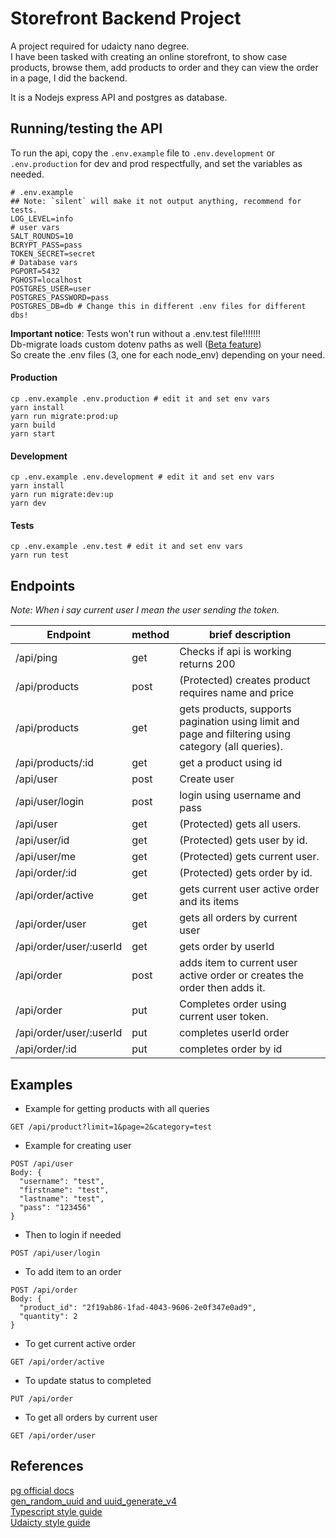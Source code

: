 # Storefront Backend Project

A project required for udaicty nano degree.  
I have been tasked with creating an online storefront, to show case products, browse them, add products to order and they can view the order
in a page, I did the backend.

It is a Nodejs express API and postgres as database.

## Running/testing the API

To run the api, copy the `.env.example` file to `.env.development` or `.env.production` for dev and prod respectfully, and set the variables as needed.

```.env
# .env.example
## Note: `silent` will make it not output anything, recommend for tests.
LOG_LEVEL=info
# user vars
SALT_ROUNDS=10
BCRYPT_PASS=pass
TOKEN_SECRET=secret
# Database vars
PGPORT=5432
PGHOST=localhost
POSTGRES_USER=user
POSTGRES_PASSWORD=pass
POSTGRES_DB=db # Change this in different .env files for different dbs!
```

**Important notice**: Tests won't run without a .env.test file!!!!!!!  
Db-migrate loads custom dotenv paths as well ([Beta feature](https://github.com/db-migrate/node-db-migrate/issues/517))  
So create the .env files (3, one for each node_env) depending on your need.

#### Production

```
cp .env.example .env.production # edit it and set env vars
yarn install
yarn run migrate:prod:up
yarn build
yarn start
```

#### Development

```
cp .env.example .env.development # edit it and set env vars
yarn install
yarn run migrate:dev:up
yarn dev
```

#### Tests

```
cp .env.example .env.test # edit it and set env vars
yarn run test
```

## Endpoints

_Note: When i say current user I mean the user sending the token._

| Endpoint                | method | brief description                                                                                   |
| ----------------------- | ------ | --------------------------------------------------------------------------------------------------- |
| /api/ping               | get    | Checks if api is working returns 200                                                                |
| /api/products           | post   | (Protected) creates product requires name and price                                                 |
| /api/products           | get    | gets products, supports pagination using limit and page and filtering using category (all queries). |
| /api/products/:id       | get    | get a product using id                                                                              |
| /api/user               | post   | Create user                                                                                         |
| /api/user/login         | post   | login using username and pass                                                                       |
| /api/user               | get    | (Protected) gets all users.                                                                         |
| /api/user/id            | get    | (Protected) gets user by id.                                                                        |
| /api/user/me            | get    | (Protected) gets current user.                                                                      |
| /api/order/:id          | get    | (Protected) gets order by id.                                                                       |
| /api/order/active       | get    | gets current user active order and its items                                                        |
| /api/order/user         | get    | gets all orders by current user                                                                     |
| /api/order/user/:userId | get    | gets order by userId                                                                                |
| /api/order              | post   | adds item to current user active order or creates the order then adds it.                           |
| /api/order              | put    | Completes order using current user token.                                                           |
| /api/order/user/:userId | put    | completes userId order                                                                              |
| /api/order/:id          | put    | completes order by id                                                                               |

## Examples

- Example for getting products with all queries

```get /api/product
GET /api/product?limit=1&page=2&category=test
```

- Example for creating user

```
POST /api/user
Body: {
  "username": "test",
  "firstname": "test",
  "lastname": "test",
  "pass": "123456"
}
```

- Then to login if needed

```
POST /api/user/login
```

- To add item to an order

```
POST /api/order
Body: {
  "product_id": "2f19ab86-1fad-4043-9606-2e0f347e0ad9",
  "quantity": 2
}
```

- To get current active order

```
GET /api/order/active
```

- To update status to completed

```
PUT /api/order
```

- To get all orders by current user

```
GET /api/order/user
```

## References

[pg official docs](https://node-postgres.com/features/connecting)  
[gen_random_uuid and uuid_generate_v4](https://dba.stackexchange.com/questions/205902/postgresql-two-different-ways-to-generate-a-uuid-gen-random-uuid-vs-uuid-genera)  
[Typescript style guide](https://github.com/Microsoft/TypeScript/wiki/Coding-guidelines#null-and-undefined)  
[Udaicty style guide](https://udacity.github.io/frontend-nanodegree-styleguide/javascript.html)
